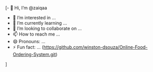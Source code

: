 [- 👋 Hi, I’m @zaiqaa
- 👀 I’m interested in ...
- 🌱 I’m currently learning ...
- 💞️ I’m looking to collaborate on ...
- 📫 How to reach me ...
- 😄 Pronouns: ...
- ⚡ Fun fact: ...
(https://github.com/winston-dsouza/Online-Food-Ordering-System.git)
<!---
zaiqaa/zaiqaa is a ✨ special ✨ repository because its `README.md` (this file) appears on your GitHub profile.
You can click the Preview link to take a look at your changes.
--->
]
